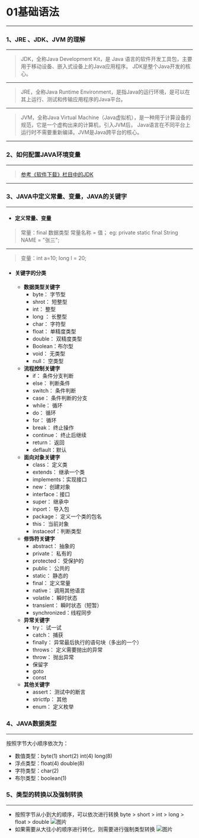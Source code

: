 # 01基础语法
---
### 1、JRE 、JDK、JVM 的理解
---
>JDK，全称Java Development Kit，是 Java 语言的软件开发工具包，主要用于移动设备、嵌入式设备上的Java应用程序。
>JDK是整个Java开发的核心。
---
>JRE，全称Java Runtime Environment，是指Java的运行环境，是可以在其上运行、测试和传输应用程序的Java平台。
---
>JVM，全称Java Virtual Machine（Java虚拟机），是一种用于计算设备的规范，它是一个虚构出来的计算机，引入JVM后，
>Java语言在不同平台上运行时不需要重新编译。JVM是Java跨平台的核心。
---

### 2、如何配置JAVA环境变量
---
> [参考《软件下载》栏目中的JDK](/软件下载/02JDK)
---

### 3、JAVA中定义常量、变量，JAVA的关键字
---
- #### 定义常量、变量
>常量：final 数据类型 常量名称 = 值； 
eg: private static final String NAME = "张三";

---
>变量：int a=10; long l = 20;
- #### 关键字的分类
    - **数据类型关键字**
        - byte： 字节型 
        - shrot： 短整型 
        - int： 整型 
        - long ： 长整型 
        - char： 字符型 
        - float： 单精度类型 
        - double： 双精度类型
        - Boolean：布尔型
        - void： 无类型
        - null： 空类型
    - **流程控制关键字**
        - if： 条件分支判断
        - else： 判断条件
        - switch： 条件判断
        - case： 条件判断的分支
        - while： 循环
        - do： 循环
        - for： 循环
        - break： 终止操作
        - continue： 终止后继续
        - return： 返回
        - deflault：默认
    - **面向对象关键字**
        - class： 定义类
        - extends： 继承一个类
        - implements：实现接口
        - new： 创建对象
        - interface：接口
        - super： 继承中
        - inport： 导入包
        - package： 定义一个类的包名
        - this： 当前对象
        - instaceof：判断类型
    - **修饰符关键字**
        - abstract： 抽象的
        - private： 私有的
        - protected： 受保护的
        - public： 公共的
        - static： 静态的
        - final： 定义常量
        - native： 调用其他语言
        - volatile： 瞬时状态
        - transient： 瞬时状态（短暂）
        - synchronized：线程同步
    - **异常关键字**
        - try： 试一试
        - catch： 捕获
        - finally： 异常最后执行的语句块（多出的一个）
        - throws： 定义需要抛出的异常
        - throw： 抛出异常
        - 保留字
        - goto
        - const
    - **其他关键字**
        - assert： 测试中的断言
        - strictfp： 其他
        - enum： 定义枚举

### 4、JAVA数据类型
---
按照字节大小顺序依次为：
- 数值类型：byte(1) short(2) int(4) long(8)
- 浮点类型：float(4) double(8)
- 字符类型：char(2)
- 布尔类型：boolean(1)

### 5、类型的转换以及强制转换 
---
- 按照字节从小到大的顺序，可以依次进行转换 byte > short > int > long > float > double
![图片](/img/1657506318414.jpg?x-oss-process=style/watermark)
- 如果需要从大往小的顺序进行转化，则需要进行强制类型转换
![图片](/img/1657506676156.jpg?x-oss-process=style/watermark)

